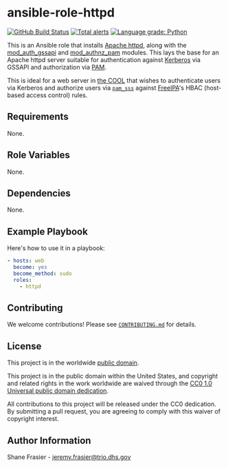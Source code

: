 # ansible-role-httpd #

[![GitHub Build Status](https://github.com/cisagov/ansible-role-httpd/workflows/build/badge.svg)](https://github.com/cisagov/ansible-role-httpd/actions)
[![Total alerts](https://img.shields.io/lgtm/alerts/g/cisagov/ansible-role-httpd.svg?logo=lgtm&logoWidth=18)](https://lgtm.com/projects/g/cisagov/ansible-role-httpd/alerts/)
[![Language grade: Python](https://img.shields.io/lgtm/grade/python/g/cisagov/ansible-role-httpd.svg?logo=lgtm&logoWidth=18)](https://lgtm.com/projects/g/cisagov/ansible-role-httpd/context:python)

This is an Ansible role that installs [Apache
httpd](https://httpd.apache.org/), along with the
[mod_auth_gssapi](https://github.com/gssapi/mod_auth_gssapi) and
[mod_authnz_pam](https://github.com/adelton/mod_authnz_pam) modules.
This lays the base for an Apache httpd server suitable for
authentication against
[Kerberos](https://en.wikipedia.org/wiki/Kerberos_(protocol)) via
GSSAPI and authorization via
[PAM](https://en.wikipedia.org/wiki/Linux_PAM).

This is ideal for a web server in [the
COOL](https://github.com/cisagov/cool-system) that wishes to
authenticate users via Kerberos and authorize users via
[`pam_sss`](https://linux.die.net/man/8/pam_sss) against
[FreeIPA](https://www.freeipa.org/page/Main_Page)'s HBAC (host-based
access control) rules.

## Requirements ##

None.

## Role Variables ##

None.

<!--
| Variable | Description | Default | Required |
|----------|-------------|---------|----------|
| optional_variable | Describe its purpose. | `default_value` | No |
| required_variable | Describe its purpose. | n/a | Yes |
-->

## Dependencies ##

None.

## Example Playbook ##

Here's how to use it in a playbook:

```yaml
- hosts: web
  become: yes
  become_method: sudo
  roles:
    - httpd
```

## Contributing ##

We welcome contributions!  Please see [`CONTRIBUTING.md`](CONTRIBUTING.md) for
details.

## License ##

This project is in the worldwide [public domain](LICENSE).

This project is in the public domain within the United States, and
copyright and related rights in the work worldwide are waived through
the [CC0 1.0 Universal public domain
dedication](https://creativecommons.org/publicdomain/zero/1.0/).

All contributions to this project will be released under the CC0
dedication. By submitting a pull request, you are agreeing to comply
with this waiver of copyright interest.

## Author Information ##

Shane Frasier - <jeremy.frasier@trio.dhs.gov>
